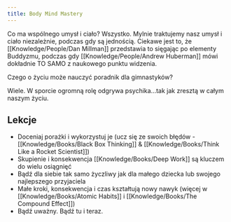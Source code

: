 ```yaml
---
title: Body Mind Mastery
---
```


Co ma wspólnego umysł i ciało? Wszystko. Mylnie traktujemy nasz umysł i ciało niezależnie, podczas gdy są jednością. Ciekawe jest to, że [[Knowledge/People/Dan Millman]] przedstawia to sięgając po elementy Buddyzmu, podczas gdy [[Knowledge/People/Andrew Huberman]] mówi dokładnie TO SAMO z naukowego punktu widzenia. 

Czego o życiu może nauczyć poradnik dla gimnastyków? 

Wiele. W sporcie ogromną rolę odgrywa psychika...tak jak zresztą w całym naszym życiu.

## Lekcje
- Doceniaj porażki i wykorzystuj je (ucz się ze swoich błędów - [[Knowledge/Books/Black Box Thinking]] & [[Knowledge/Books/Think Like a Rocket Scientist]])
- Skupienie i konsekwencja [[Knowledge/Books/Deep Work]] są kluczem do wielu osiągnięć
- Bądź dla siebie tak samo życzliwy jak dla małego dziecka lub swojego najlepszego przyjaciela
- Małe kroki, konsekwencja i czas kształtują nowy nawyk (więcej w [[Knowledge/Books/Atomic Habits]] i [[Knowledge/Books/The Compound Effect]])
- Bądź uważny. Bądź tu i teraz.